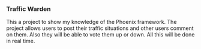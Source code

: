 ### Traffic Warden

This a project to show my knowledge of the Phoenix framework.
The project allows users to post their traffic situations and other users comment on them.
Also they will be able to vote them up or down.
All this will be done in real time.